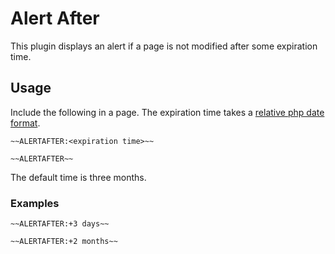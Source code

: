 # Alert After

This plugin displays an alert if a page is not modified after some expiration
time.

## Usage

Include the following in a page. The expiration time takes a [relative php date
format](http://php.net/manual/en/datetime.formats.relative.php).

```
~~ALERTAFTER:<expiration time>~~
```

```
~~ALERTAFTER~~
```

The default time is three months.

### Examples

```
~~ALERTAFTER:+3 days~~
```

```
~~ALERTAFTER:+2 months~~
```
